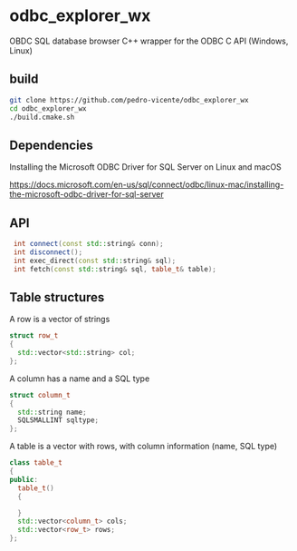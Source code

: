 # odbc_explorer_wx
OBDC SQL database browser 
C++ wrapper for the ODBC C API (Windows, Linux)

## build 

```bash
git clone https://github.com/pedro-vicente/odbc_explorer_wx
cd odbc_explorer_wx
./build.cmake.sh
```

Dependencies
---
Installing the Microsoft ODBC Driver for SQL Server on Linux and macOS

https://docs.microsoft.com/en-us/sql/connect/odbc/linux-mac/installing-the-microsoft-odbc-driver-for-sql-server

## API

```cpp
 int connect(const std::string& conn);
 int disconnect();
 int exec_direct(const std::string& sql);
 int fetch(const std::string& sql, table_t& table);
```

## Table structures

A row is a vector of strings

```cpp
struct row_t
{
  std::vector<std::string> col;
};
```

A column has a name and a SQL type

```cpp
struct column_t
{
  std::string name;
  SQLSMALLINT sqltype;
};
```

A table is a vector with rows, with column information (name, SQL type)

```cpp
class table_t
{
public:
  table_t()
  {

  }
  std::vector<column_t> cols;
  std::vector<row_t> rows;
};
```








